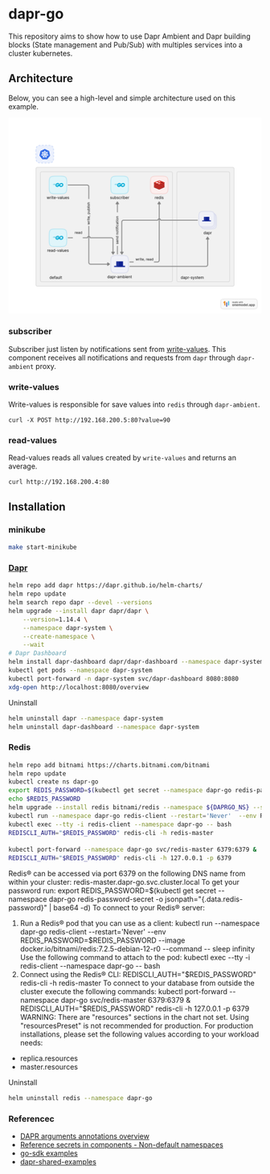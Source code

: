 # dapr-go

This repository aims to show how to use Dapr Ambient and Dapr building blocks (State management and Pub/Sub) with multiples services into a cluster kubernetes.

## Architecture
Below, you can see a high-level and simple architecture used on this example.

![architecture](./docs/img/architecture.png)

### subscriber

Subscriber just listen by notifications sent from [write-values](#write-values). This component receives all notifications and requests from `dapr` through `dapr-ambient` proxy.

### write-values

Write-values is responsible for save values into `redis` through `dapr-ambient`.

```
curl -X POST http://192.168.200.5:80?value=90
```

### read-values

Read-values reads all values created by `write-values` and returns an average.

```
curl http://192.168.200.4:80
```

## Installation

### minikube

```bash
make start-minikube
```

### [Dapr](https://docs.dapr.io/operations/hosting/kubernetes/kubernetes-deploy/) 
```bash
helm repo add dapr https://dapr.github.io/helm-charts/
helm repo update
helm search repo dapr --devel --versions
helm upgrade --install dapr dapr/dapr \
    --version=1.14.4 \
    --namespace dapr-system \
    --create-namespace \
    --wait
# Dapr Dashboard    
helm install dapr-dashboard dapr/dapr-dashboard --namespace dapr-system    
kubectl get pods --namespace dapr-system
kubectl port-forward -n dapr-system svc/dapr-dashboard 8080:8080
xdg-open http://localhost:8080/overview
```

Uninstall
```bash
helm uninstall dapr --namespace dapr-system
helm uninstall dapr-dashboard --namespace dapr-system   
```

### Redis

```bash
helm repo add bitnami https://charts.bitnami.com/bitnami
helm repo update
kubectl create ns dapr-go
export REDIS_PASSWORD=$(kubectl get secret --namespace dapr-go redis-password-secret -o jsonpath="{.data.redis-password}" | base64 -d)
echo $REDIS_PASSWORD
helm upgrade --install redis bitnami/redis --namespace ${DAPRGO_NS} --set auth.existingSecret=redis-password-secret --set architecture=standalone --set replica.replicaCount=1
kubectl run --namespace dapr-go redis-client --restart='Never'  --env REDIS_PASSWORD=$REDIS_PASSWORD  --image docker.io/bitnami/redis:7.2.5-debian-12-r0 --command -- sleep infinity
kubectl exec --tty -i redis-client --namespace dapr-go -- bash
REDISCLI_AUTH="$REDIS_PASSWORD" redis-cli -h redis-master

kubectl port-forward --namespace dapr-go svc/redis-master 6379:6379 &
REDISCLI_AUTH="$REDIS_PASSWORD" redis-cli -h 127.0.0.1 -p 6379
```

Redis&reg; can be accessed via port 6379 on the following DNS name from within your cluster:
    redis-master.dapr-go.svc.cluster.local
To get your password run:
    export REDIS_PASSWORD=$(kubectl get secret --namespace dapr-go redis-password-secret -o jsonpath="{.data.redis-password}" | base64 -d)
To connect to your Redis&reg; server:
1. Run a Redis&reg; pod that you can use as a client:
   kubectl run --namespace dapr-go redis-client --restart='Never'  --env REDIS_PASSWORD=$REDIS_PASSWORD  --image docker.io/bitnami/redis:7.2.5-debian-12-r0 --command -- sleep infinity
   Use the following command to attach to the pod:
   kubectl exec --tty -i redis-client --namespace dapr-go -- bash
2. Connect using the Redis&reg; CLI:
   REDISCLI_AUTH="$REDIS_PASSWORD" redis-cli -h redis-master
To connect to your database from outside the cluster execute the following commands:
    kubectl port-forward --namespace dapr-go svc/redis-master 6379:6379 &
    REDISCLI_AUTH="$REDIS_PASSWORD" redis-cli -h 127.0.0.1 -p 6379
WARNING: There are "resources" sections in the chart not set. Using "resourcesPreset" is not recommended for production. For production installations, please set the following values according to your workload needs:
- replica.resources
- master.resources

Uninstall
```bash
helm uninstall redis --namespace dapr-go
```

### Referencec

* [DAPR arguments annotations overview](https://docs.dapr.io/reference/arguments-annotations-overview/)
* [Reference secrets in components - Non-default namespaces](https://docs.dapr.io/operations/components/component-secrets/#non-default-namespaces)
* [go-sdk examples](https://github.com/dapr/go-sdk/tree/main/examples/pubsub)
* [dapr-shared-examples](https://github.com/salaboy/dapr-shared-examples)
